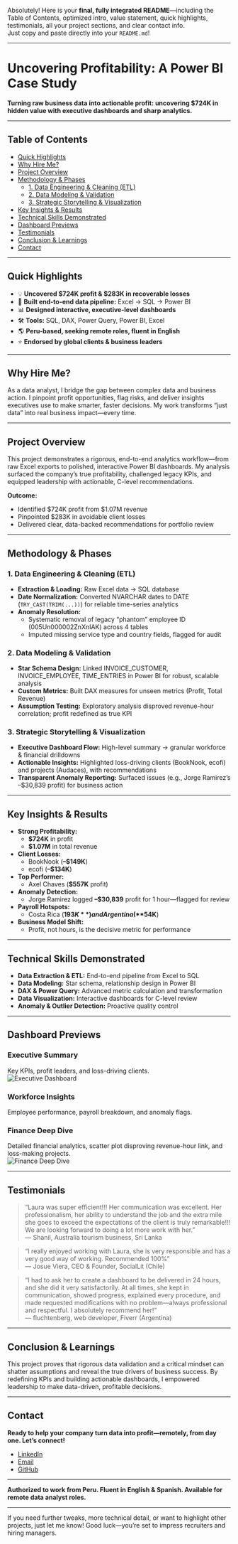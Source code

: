 Absolutely! Here is your **final, fully integrated README**—including the Table of Contents, optimized intro, value statement, quick highlights, testimonials, all your project sections, and clear contact info.  
Just copy and paste directly into your `README.md`!

---

# Uncovering Profitability: A Power BI Case Study

**Turning raw business data into actionable profit: uncovering $724K in hidden value with executive dashboards and sharp analytics.**

---

## Table of Contents

- [Quick Highlights](#quick-highlights)
- [Why Hire Me?](#why-hire-me)
- [Project Overview](#project-overview)
- [Methodology & Phases](#methodology--phases)
  - [1. Data Engineering & Cleaning (ETL)](#1-data-engineering--cleaning-etl)
  - [2. Data Modeling & Validation](#2-data-modeling--validation)
  - [3. Strategic Storytelling & Visualization](#3-strategic-storytelling--visualization)
- [Key Insights & Results](#key-insights--results)
- [Technical Skills Demonstrated](#technical-skills-demonstrated)
- [Dashboard Previews](#dashboard-previews)
- [Testimonials](#testimonials)
- [Conclusion & Learnings](#conclusion--learnings)
- [Contact](#contact)

---

## Quick Highlights

- 💡 **Uncovered $724K profit & $283K in recoverable losses**
- 🔗 **Built end-to-end data pipeline:** Excel → SQL → Power BI
- 📊 **Designed interactive, executive-level dashboards**
- 🛠️ **Tools:** SQL, DAX, Power Query, Power BI, Excel
- 🌎 **Peru-based, seeking remote roles, fluent in English**
- ⭐ **Endorsed by global clients & business leaders**

---

## Why Hire Me?

As a data analyst, I bridge the gap between complex data and business action. I pinpoint profit opportunities, flag risks, and deliver insights executives use to make smarter, faster decisions. My work transforms “just data” into real business impact—every time.

---

## Project Overview

This project demonstrates a rigorous, end-to-end analytics workflow—from raw Excel exports to polished, interactive Power BI dashboards. My analysis surfaced the company’s true profitability, challenged legacy KPIs, and equipped leadership with actionable, C-level recommendations.

**Outcome:**
- Identified $724K profit from $1.07M revenue
- Pinpointed $283K in avoidable client losses
- Delivered clear, data-backed recommendations for portfolio review

---

## Methodology & Phases

### 1. Data Engineering & Cleaning (ETL)
- **Extraction & Loading:** Raw Excel data → SQL database
- **Date Normalization:** Converted NVARCHAR dates to DATE (`TRY_CAST(TRIM(...))`) for reliable time-series analytics
- **Anomaly Resolution:**  
  - Systematic removal of legacy “phantom” employee ID (005Un000002ZnXnIAK) across 4 tables
  - Imputed missing service type and country fields, flagged for audit

### 2. Data Modeling & Validation
- **Star Schema Design:** Linked INVOICE_CUSTOMER, INVOICE_EMPLOYEE, TIME_ENTRIES in Power BI for robust, scalable analysis
- **Custom Metrics:** Built DAX measures for unseen metrics (Profit, Total Revenue)
- **Assumption Testing:** Exploratory analysis disproved revenue-hour correlation; profit redefined as true KPI

### 3. Strategic Storytelling & Visualization
- **Executive Dashboard Flow:** High-level summary → granular workforce & financial drilldowns
- **Actionable Insights:** Highlighted loss-driving clients (BookNook, ecofi) and projects (Audaces), with recommendations
- **Transparent Anomaly Reporting:** Surfaced issues (e.g., Jorge Ramirez’s –$30,839 profit) for business action

---

## Key Insights & Results

- **Strong Profitability:**  
  - **$724K** in profit  
  - **$1.07M** in total revenue
- **Client Losses:**  
  - BookNook (**–$149K**)  
  - ecofi (**–$134K**)
- **Top Performer:**  
  - Axel Chaves (**$557K** profit)
- **Anomaly Detection:**  
  - Jorge Ramirez logged **–$30,839** profit for 1 hour—flagged for review
- **Payroll Hotspots:**  
  - Costa Rica (**$193K**) and Argentina (**$54K**)
- **Business Model Shift:**  
  - Profit, not hours, is the decisive metric for performance

---

## Technical Skills Demonstrated

- **Data Extraction & ETL:** End-to-end pipeline from Excel to SQL
- **Data Modeling:** Star schema, relationship design in Power BI
- **DAX & Power Query:** Advanced metric calculation and transformation
- **Data Visualization:** Interactive dashboards for C-level review
- **Anomaly & Outlier Detection:** Proactive quality control

---

## Dashboard Previews

### Executive Summary  
Key KPIs, profit leaders, and loss-driving clients.  
![Executive Dashboard](https://github.com/user-attachments/assets/495b501a-cfba-4233-aa02-bae172928999)

### Workforce Insights  
Employee performance, payroll breakdown, and anomaly flags.

### Finance Deep Dive  
Detailed financial analytics, scatter plot disproving revenue-hour link, and loss-making projects.  
![Finance Deep Dive](https://github.com/user-attachments/assets/9de90c1b-2944-4133-910a-259aed629c67)

---

## Testimonials

> “Laura was super efficient!!! Her communication was excellent. Her professionalism, her ability to understand the job and the extra mile she goes to exceed the expectations of the client is truly remarkable!!! We are looking forward to doing a lot more work with her.”  
> — Shanil, Australia tourism business, Sri Lanka

> “I really enjoyed working with Laura, she is very responsible and has a very good way of working. Recommended 100%”  
> — Josue Viera, CEO & Founder, SocialLit (Chile)

> “I had to ask her to create a dashboard to be delivered in 24 hours, and she did it very satisfactorily. At all times, she kept in communication, showed progress, explained every procedure, and made requested modifications with no problem—always professional and respectful. I absolutely recommend her!”  
> — fluchtenberg, web developer, Fiverr (Argentina)

---

## Conclusion & Learnings

This project proves that rigorous data validation and a critical mindset can shatter assumptions and reveal the true drivers of business success. By redefining KPIs and building actionable dashboards, I empowered leadership to make data-driven, profitable decisions.

---

## Contact

**Ready to help your company turn data into profit—remotely, from day one. Let’s connect!**  
- [LinkedIn](https://www.linkedin.com/in/laura-m-3a878b212/)  
- [Email](mailto:lauminagui@gmail.com)  
- [GitHub](https://github.com/lauraminayaa)

---

**Authorized to work from Peru. Fluent in English & Spanish. Available for remote data analyst roles.**

---

If you need further tweaks, more technical detail, or want to highlight other projects, just let me know! Good luck—you’re set to impress recruiters and hiring managers.
